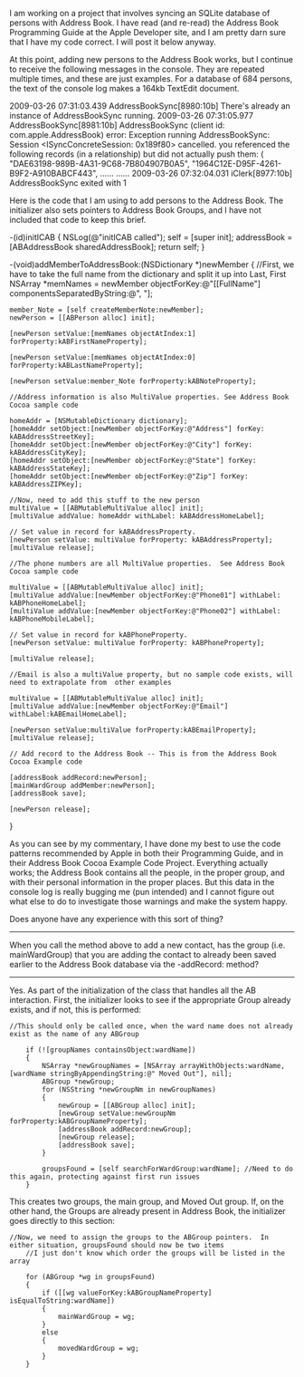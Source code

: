 I am working on a project that involves syncing an SQLite database of persons with Address Book.  I have read (and re-read) the Address Book Programming Guide at the Apple Developer site, and I am pretty darn sure that I have my code correct.  I will post it below anyway.

At this point, adding new persons to the Address Book works, but I continue to receive the following messages in the console.  They are repeated multiple times, and these are just examples.  For a database of 684 persons, the text of the console log makes a 164kb TextEdit document.

     
2009-03-26 07:31:03.439 AddressBookSync[8980:10b] There's already an instance of AddressBookSync running.
2009-03-26 07:31:05.977 AddressBookSync[8981:10b] AddressBookSync (client id: com.apple.AddressBook) error: Exception running AddressBookSync: Session <ISyncConcreteSession: 0x189f80> cancelled. you referenced the following records (in a relationship) but did not actually push them: (
    "DAE63198-989B-4A31-9C68-7B804907B0A5",
    "1964C12E-D95F-4261-B9F2-A910BABCF443",
......
......
2009-03-26 07:32:04.031 iClerk[8977:10b] AddressBookSync exited with 1
 

Here is the code that I am using to add persons to the Address Book.  The initializer also sets pointers to Address Book Groups, and I have not included that code to keep this brief.
     
-(id)initICAB
{
	NSLog(@"initICAB called");
	self = [super init];
	addressBook = [ABAddressBook sharedAddressBook];
	return self;
}

-(void)addMemberToAddressBook:(NSDictionary *)newMember
{
	//First, we have to take the full name from the dictionary and split it up into Last, First
	NSArray *memNames = newMember objectForKey:@"[[FullName"] componentsSeparatedByString:@", "];
	
	member_Note = [self createMemberNote:newMember];
	newPerson = [[ABPerson alloc] init];
	
	[newPerson setValue:[memNames objectAtIndex:1] forProperty:kABFirstNameProperty];
	
	[newPerson setValue:[memNames objectAtIndex:0] forProperty:kABLastNameProperty];

	[newPerson setValue:member_Note forProperty:kABNoteProperty];
		
	//Address information is also MultiValue properties. See Address Book Cocoa sample code
	
	homeAddr = [NSMutableDictionary dictionary];
    [homeAddr setObject:[newMember objectForKey:@"Address"] forKey: kABAddressStreetKey];
    [homeAddr setObject:[newMember objectForKey:@"City"] forKey: kABAddressCityKey];
    [homeAddr setObject:[newMember objectForKey:@"State"] forKey: kABAddressStateKey];
    [homeAddr setObject:[newMember objectForKey:@"Zip"] forKey: kABAddressZIPKey];
	
	//Now, need to add this stuff to the new person
	multiValue = [[ABMutableMultiValue alloc] init];
    [multiValue addValue: homeAddr withLabel: kABAddressHomeLabel];
	
    // Set value in record for kABAddressProperty.
    [newPerson setValue: multiValue forProperty: kABAddressProperty];
	[multiValue release];
	
	//The phone numbers are all MultiValue properties.  See Address Book Cocoa sample code
	
	multiValue = [[ABMutableMultiValue alloc] init];
	[multiValue addValue:[newMember objectForKey:@"Phone01"] withLabel: kABPhoneHomeLabel];
    [multiValue addValue:[newMember objectForKey:@"Phone02"] withLabel: kABPhoneMobileLabel];
   	
    // Set value in record for kABPhoneProperty.
    [newPerson setValue: multiValue forProperty: kABPhoneProperty];
  
	[multiValue release];
		
	//Email is also a multiValue property, but no sample code exists, will need to extrapolate from  other examples
	
	multiValue = [[ABMutableMultiValue alloc] init];
	[multiValue addValue:[newMember objectForKey:@"Email"] withLabel:kABEmailHomeLabel];
	
	[newPerson setValue:multiValue forProperty:kABEmailProperty];
	[multiValue release];
	
	// Add record to the Address Book -- This is from the Address Book Cocoa Example code
    
	[addressBook addRecord:newPerson];
	[mainWardGroup addMember:newPerson];
	[addressBook save];
	
	[newPerson release];
		
}
 

As you can see by my commentary, I have done my best to use the code patterns recommended by Apple in both their Programming Guide, and in their Address Book Cocoa Example Code Project.  Everything actually works; the Address Book contains all the people, in the proper group, and with their personal information in the proper places.  But this data in the console log is really bugging me (pun intended) and I cannot figure out what else to do to investigate those warnings and make the system happy.

Does anyone have any experience with this sort of thing?

----

When you call the method above to add a new contact, has the group (i.e. mainWardGroup) that you are adding the contact to already been saved earlier to the Address Book database via the -addRecord: method?

----
Yes.  As part of the initialization of the class that handles all the AB interaction.  First, the initializer looks to see if the appropriate Group already exists, and if not, this is performed:

    
	//This should only be called once, when the ward name does not already exist as the name of any ABGroup
		
		if (![groupNames containsObject:wardName])
		{
			NSArray *newGroupNames = [NSArray arrayWithObjects:wardName, [wardName stringByAppendingString:@" Moved Out"], nil];
			ABGroup *newGroup;
			for (NSString *newGroupNm in newGroupNames)
			{
				newGroup = [[ABGroup alloc] init];
				[newGroup setValue:newGroupNm forProperty:kABGroupNameProperty];
				[addressBook addRecord:newGroup];
				[newGroup release];
				[addressBook save];
			}
			
			groupsFound = [self searchForWardGroup:wardName]; //Need to do this again, protecting against first run issues
		}


This creates two groups, the main group, and Moved Out group.  If, on the other hand, the Groups are already present in Address Book, the initializer goes directly to this section:
    
	//Now, we need to assign the groups to the ABGroup pointers.  In either situation, groupsFound should now be two items
		//I just don't know which order the groups will be listed in the array
		
		for (ABGroup *wg in groupsFound)
		{
			if ([[wg valueForKey:kABGroupNameProperty] isEqualToString:wardName]) 
			{
				mainWardGroup = wg;
			}
			else
			{
				movedWardGroup = wg;
			}
		}

